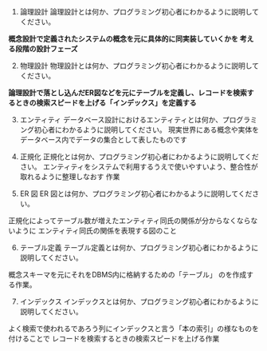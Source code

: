 1. 論理設計
論理設計とは何か、プログラミング初心者にわかるように説明してください。

**概念設計で定義されたシステムの概念を元に具体的に同実装していくかを
考える段階の設計フェーズ**

2. 物理設計
物理設計とは何か、プログラミング初心者にわかるように説明してください。

**論理設計で落とし込んだER図などを元にテーブルを定義し、レコードを検索するときの検索スピードを上げる「インデックス」を定義する**

3. エンティティ
データベース設計におけるエンティティとは何か、プログラミング初心者にわかるように説明してください。
現実世界にある概念や実体をデータベース内でデータの集合として表したものです
4. 正規化
正規化とは何か、プログラミング初心者にわかるように説明してください。
	エンティティをシステムで利用するうえで使いやすいよう、整合性が取れるように整理しなおす
作業

5. ER 図
ER 図とは何か、プログラミング初心者にわかるように説明してください。

正規化によってテーブル数が増えたエンティティ同氏の関係が分からなくならないように
	エンティティ同氏の関係を表現する図のこと

6. テーブル定義
テーブル定義とは何か、プログラミング初心者にわかるように説明してください。

概念スキーマを元にそれをDBMS内に格納するための「テーブル」
のを作成する作業。


7. インデックス
インデックスとは何か、プログラミング初心者にわかるように説明してください。

よく検索で使われるであろう列にインデックスと言う「本の索引」の様なものを付けることで
レコードを検索するときの検索スピードを上げる作業
